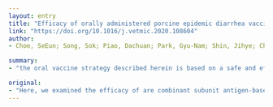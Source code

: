 ```yaml
---
layout: entry
title: "Efficacy of orally administered porcine epidemic diarrhea vaccine-loaded hydroxypropyl methylcellulose phthalate microspheres and RANKL-secreting L. lactis"
link: "https://doi.org/10.1016/j.vetmic.2020.108604"
author:
- Choe, SeEun; Song, Sok; Piao, Dachuan; Park, Gyu-Nam; Shin, Jihye; Choi, Yun-Jaie; Kang, Sang-Kee; Cha, Ra Mi; Hyun, Bang-Hun; Park, Bong-Kyun; An, Dong-Jun

summary:
- "the oral vaccine strategy described herein is based on a safe and efficient recombinant subunit antigen-based oral vaccine for preventing porcine epidemic diarrhea virus (PEDV) Pregnant sows were vaccinated twice (with a 2 week interval between doses) at 4 weeks before farrowing. Titers of virus-specific IgA antibodies in colostrum, and neutralizing antibodies in serum, increased significantly."

original:
- "Here, we examined the efficacy of are combinant subunit antigen-based oral vaccine for preventing porcine epidemic diarrhea virus (PEDV). First, we generated a soluble recombinant partial spike S1 protein (aP2) from PEDV in E. coli and then evaluated the utility of aP2 subunit vaccine-loaded hydroxypropyl methylcellulose phthalate microspheres (HPMCP) and RANKL-secreting L. lactis (LLRANKL) as a candidate oral vaccine in pregnant sows. Pregnant sows were vaccinated twice (with a 2 week interval between doses) at 4 weeks before farrowing. Titers of virus-specific IgA antibodies in colostrum, and neutralizing antibodies in serum, of sows vaccinated with HPMCP (aP2) plus LL RANKL increased significantly at 4 weeks post-first vaccination. Furthermore, the survival rate of newborn suckling piglets delivered by sows vaccinated with HPMCP (aP2) plus LL RANKL was similar to that of piglets delivered by sows vaccinated with a commercial killed porcine epidemic diarrhea virus (PED) vaccine. The South Korean government promotes a PED vaccine program (live-killed-killed) to increase the titers of IgA and IgG antibodies in pregnant sows and prevent PEDV. The oral vaccine strategy described herein, which is based on a safe and efficient recombinant subunit antigen, is an alternative PED vaccination strategy that could replace the traditional strategy, which relies on attenuated live oral vaccines or artificial infection with virulent PEDV."
---
```


